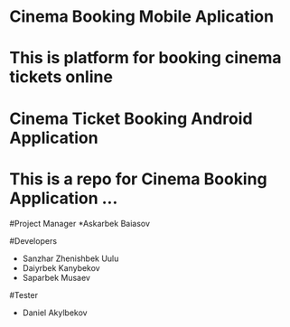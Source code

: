 # Cinema Booking Mobile Aplication
# This is platform for booking cinema tickets online 
# Cinema Ticket Booking Android Application

# This is a repo for Cinema Booking Application ...

#Project Manager
*Askarbek Baiasov

#Developers
* Sanzhar Zhenishbek Uulu
* Daiyrbek Kanybekov
* Saparbek Musaev

#Tester
* Daniel Akylbekov


